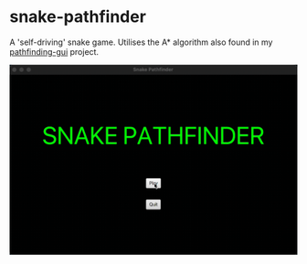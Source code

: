 # snake-pathfinder
A 'self-driving' snake game. Utilises the A* algorithm also found in my [pathfinding-gui](https://github.com/callumbirks/pathfinding-gui) project.

![Screen Capture GIF](/media/screencap.gif)
